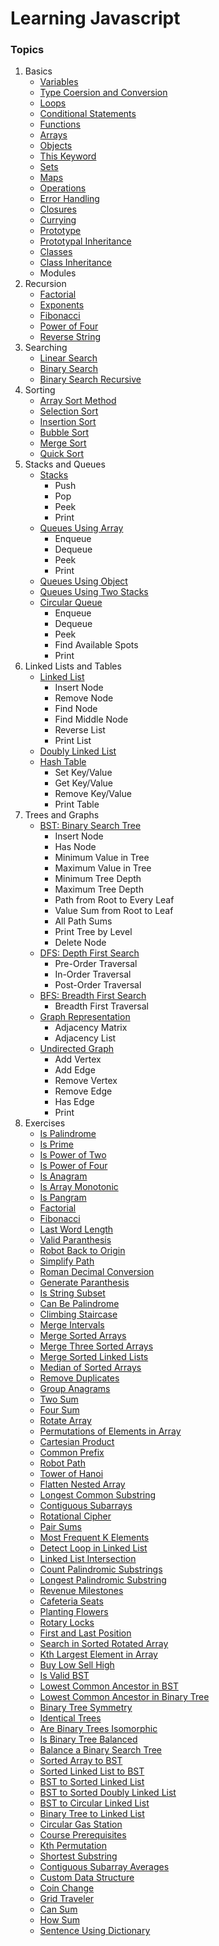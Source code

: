 # Learning Javascript
### Topics
1. Basics
    - [Variables](./Basics/variables.js)
    - [Type Coersion and Conversion](./Basics/type_coersion_coversion.js)
    - [Loops](./Basics/loops.js)
    - [Conditional Statements](./Basics/conditions.js)
    - [Functions](./Basics/functions.js)
    - [Arrays](./Basics/arrays.js)
    - [Objects](./Basics/objects.js)
    - [This Keyword](./Basics/this.js)
    - [Sets](./Basics/sets.js)
    - [Maps](./Basics/maps.js)
    - [Operations](./Basics/operations.js)
    - [Error Handling](./Basics/error.js)
    - [Closures](./Basics/closures.js)
    - [Currying](./Basics/currying.js)
    - [Prototype](./Basics/prototype.js)
    - [Prototypal Inheritance](./Basics/prototypal_inheritance.js)
    - [Classes](./Basics/classes.js)
    - [Class Inheritance](./Basics/class_inheritance.js)
    - Modules
2. Recursion
    - [Factorial](./Recursion/factorial.js)
    - [Exponents](./Recursion/exponents.js)
    - [Fibonacci](./Recursion/fibonacci.js)
    - [Power of Four](./Recursion/power_of_four.js)
    - [Reverse String](./Recursion/reverse_string.js)
3. Searching
    - [Linear Search](./Searching/linear_search.js)
    - [Binary Search](./Searching/binary_search.js)
    - [Binary Search Recursive](./Searching/binary_search_recursive.js)
4. Sorting
    - [Array Sort Method](./Sorting/sort_method.js)
    - [Selection Sort](./Sorting/selection_sort.js)
    - [Insertion Sort](./Sorting/insertion_sort.js)
    - [Bubble Sort](./Sorting/bubble_sort.js)
    - [Merge Sort](./Sorting/merge_sort.js)
    - [Quick Sort](./Sorting/quick_sort.js)
5. Stacks and Queues
    - [Stacks](./Stacks%20and%20Queues/stacks.js)
        - Push
        - Pop
        - Peek
        - Print
    - [Queues Using Array](./Stacks%20and%20Queues/queues_using_array.js)
        - Enqueue
        - Dequeue
        - Peek
        - Print
    - [Queues Using Object](./Stacks%20and%20Queues/queues_using_object.js)
    - [Queues Using Two Stacks](./Stacks%20and%20Queues/queue_using_stacks.js)
    - [Circular Queue](./Stacks%20and%20Queues/circular_queue.js)
        - Enqueue
        - Dequeue
        - Peek
        - Find Available Spots
        - Print
6. Linked Lists and Tables
    - [Linked List](./Linked%20Lists%20and%20Tables/linked_list.js)
        - Insert Node
        - Remove Node
        - Find Node
        - Find Middle Node
        - Reverse List
        - Print List
    - [Doubly Linked List](./Linked%20Lists%20and%20Tables/doubly_linked_list.js)
    - [Hash Table](./Linked%20Lists%20and%20Tables/hash_table.js)
        - Set Key/Value
        - Get Key/Value
        - Remove Key/Value
        - Print Table
7. Trees and Graphs
    - [BST: Binary Search Tree](./Trees%20and%20Graphs/binary_search_tree.js)
        - Insert Node
        - Has Node
        - Minimum Value in Tree
        - Maximum Value in Tree
        - Minimum Tree Depth
        - Maximum Tree Depth
        - Path from Root to Every Leaf
        - Value Sum from Root to Leaf
        - All Path Sums
        - Print Tree by Level
        - Delete Node
    - [DFS: Depth First Search](./Trees%20and%20Graphs/depth_first_search.js)
        - Pre-Order Traversal
        - In-Order Traversal
        - Post-Order Traversal
    - [BFS: Breadth First Search](./Trees%20and%20Graphs/breadth_first_search.js)
        - Breadth First Traversal
    - [Graph Representation](./Trees%20and%20Graphs/graph_representation.js)
        - Adjacency Matrix
        - Adjacency List
    - [Undirected Graph](./Trees%20and%20Graphs/graph.js)
        - Add Vertex
        - Add Edge
        - Remove Vertex
        - Remove Edge
        - Has Edge
        - Print
8. Exercises
    - [Is Palindrome](./Exercises/check_palindrome.js)
    - [Is Prime](./Exercises/check_prime.js)
    - [Is Power of Two](./Exercises/power_of_two.js)
    - [Is Power of Four](./Exercises/power_of_four.js)
    - [Is Anagram](./Exercises/is_anagram.js)
    - [Is Array Monotonic](./Exercises/is_monotonic.js)
    - [Is Pangram](./Exercises/is_pangram.js)
    - [Factorial](./Exercises/factorial.js)
    - [Fibonacci](./Exercises/fibonacci.js)
    - [Last Word Length](./Exercises/last_word_length.js)
    - [Valid Paranthesis](./Exercises/valid_paranthesis.js)
    - [Robot Back to Origin](./Exercises/robot_returns_to_origin.js)
    - [Simplify Path](./Exercises/simplify_path.js)
    - [Roman Decimal Conversion](./Exercises/roman_decimal_conversion.js)
    - [Generate Paranthesis](./Exercises/generate_paranthesis.js)
    - [Is String Subset](./Exercises/check_subset.js)
    - [Can Be Palindrome](./Exercises/can_be_palindrome.js)
    - [Climbing Staircase](./Exercises/climbing_staircase.js)
    - [Merge Intervals](./Exercises/merge_intervals.js)
    - [Merge Sorted Arrays](./Exercises/merge_sorted_arrays.js)
    - [Merge Three Sorted Arrays](./Exercises/merge_three_sorted_arrays.js)
    - [Merge Sorted Linked Lists](./Exercises/merge_sorted_ll.js)
    - [Median of Sorted Arrays](./Exercises/median_of_sorted_arrays.js)
    - [Remove Duplicates](./Exercises/remove_duplicates.js)
    - [Group Anagrams](./Exercises/group_anagrams.js)
    - [Two Sum](./Exercises/two_sum.js)
    - [Four Sum](./Exercises/four_sum.js)
    - [Rotate Array](./Exercises/rotate_array.js)
    - [Permutations of Elements in Array](./Exercises/array_elements_permutations.js)
    - [Cartesian Product](./Exercises/cartesian_product.js)
    - [Common Prefix](./Exercises/common_prefix.js)
    - [Robot Path](./Exercises/robot_path.js)
    - [Tower of Hanoi](./Exercises/tower_of_hanoi.js)
    - [Flatten Nested Array](./Exercises/flatten_array.js)
    - [Longest Common Substring](./Exercises/longest_common_substring.js)
    - [Contiguous Subarrays](./Exercises/contiguous_subarrays.js)
    - [Rotational Cipher](./Exercises/rotational_cipher.js)
    - [Pair Sums](./Exercises/pair_sums.js)
    - [Most Frequent K Elements](./Exercises/most_frequent_k_elements.js)
    - [Detect Loop in Linked List](./Exercises/detect_loop_in_ll.js)
    - [Linked List Intersection](./Exercises/do_ll_intersect.js)
    - [Count Palindromic Substrings](./Exercises/palindrome_substrings.js)
    - [Longest Palindromic Substring](./Exercises/longest_palindromic_substring.js)
    - [Revenue Milestones](./Exercises/revenue_milestones.js)
    - [Cafeteria Seats](./Exercises/cafeteria_seats.js)
    - [Planting Flowers](./Exercises/can_plant_flower.js)
    - [Rotary Locks](./Exercises/rotary_lock.js)
    - [First and Last Position](./Exercises/first_and_last_position.js)
    - [Search in Sorted Rotated Array](./Exercises/sorted_rotated_array_search.js)
    - [Kth Largest Element in Array](./Exercises/kth_largest_element.js)
    - [Buy Low Sell High](./Exercises/buy_low_sell_high.js)
    - [Is Valid BST](./Exercises/is_valid_bst.js)
    - [Lowest Common Ancestor in BST](./Exercises/lowest_common_ancestor_bst.js)
    - [Lowest Common Ancestor in Binary Tree](./Exercises/lowest_common_ancestor_bt.js)
    - [Binary Tree Symmetry](./Exercises/check_binary_tree_symmetry.js)
    - [Identical Trees](./Exercises/identical_trees.js)
    - [Are Binary Trees Isomorphic](./Exercises/are_binary_trees_isomorphic.js)
    - [Is Binary Tree Balanced](./Exercises/is_binary_tree_balanced.js)
    - [Balance a Binary Search Tree](./Exercises/balance_a_bst.js)
    - [Sorted Array to BST](./Exercises/sorted_array_to_bst.js)
    - [Sorted Linked List to BST](./Exercises/sorted_ll_to_bst.js)
    - [BST to Sorted Linked List](./Exercises/bst_to_sorted_ll.js)
    - [BST to Sorted Doubly Linked List](./Exercises/bst_to_sorted_dll.js)
    - [BST to Circular Linked List](./Exercises/bst_to_sorted_cll.js)
    - [Binary Tree to Linked List](./Exercises/bt_to_ll.js)
    - [Circular Gas Station](./Exercises/circular_gas_station.js)
    - [Course Prerequisites](./Exercises/can_finish_courses.js)
    - [Kth Permutation](./Exercises/kth_permutation.js)
    - [Shortest Substring](./Exercises/shortest_substring.js)
    - [Contiguous Subarray Averages](./Exercises/contiguous_subarray_averages.js)
    - [Custom Data Structure](./Exercises/custom_data_structure.js)
    - [Coin Change](./Exercises/coin_change.js)
    - [Grid Traveler](./Exercises/grid_traveler.js)
    - [Can Sum](./Exercises/can_sum.js)
    - [How Sum](./Exercises/how_sum.js)
    - [Sentence Using Dictionary](./Exercises/sentence_from_dictionary.js)

